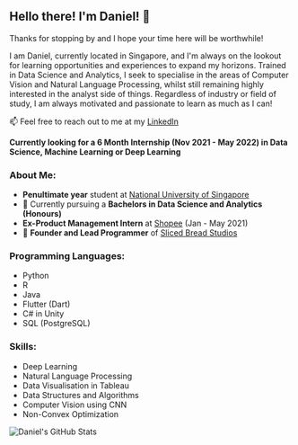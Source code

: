 ## Hello there! I'm Daniel! 👋

Thanks for stopping by and I hope your time here will be worthwhile!

I am Daniel, currently located in Singapore, and I'm always on the lookout for learning opportunities and experiences to expand my horizons. Trained in Data Science and Analytics, I seek to specialise in the areas of Computer Vision and Natural Language Processing, whilst still remaining highly interested in the analyst side of things. Regardless of industry or field of study, I am always motivated and passionate to learn as much as I can!

📫 Feel free to reach out to me at my [LinkedIn](https://www.linkedin.com/in/daniel-seah/)

**Currently looking for a 6 Month Internship (Nov 2021 - May 2022) in Data Science, Machine Learning or Deep Learning**

### About Me:
- **Penultimate year** student at [National University of Singapore](https://www.nus.edu.sg/)
- 🌱 Currently pursuing a **Bachelors in Data Science and Analytics (Honours)**
- **Ex-Product Management Intern** at [Shopee](https://sg.linkedin.com/company/shopee) (Jan - May 2021)
- 🔭 **Founder and Lead Programmer** of [Sliced Bread Studios](https://play.google.com/store/apps/developer?id=Sliced+Bread+Studios)

### Programming Languages:
- Python
- R
- Java
- Flutter (Dart)
- C# in Unity
- SQL (PostgreSQL)

### Skills:
- Deep Learning
- Natural Language Processing
- Data Visualisation in Tableau
- Data Structures and Algorithms
- Computer Vision using CNN
- Non-Convex Optimization

![Daniel's GitHub Stats](https://github-readme-stats.vercel.app/api?username=danielsjtea&show_icons=true&theme=dracula)


<!--
**DanielSjtea/DanielSjtea** is a ✨ _special_ ✨ repository because its `README.md` (this file) appears on your GitHub profile.

Here are some ideas to get you started:

- 🔭 I’m currently working on ...
- 🌱 I’m currently learning ...
- 👯 I’m looking to collaborate on ...
- 🤔 I’m looking for help with ...
- 💬 Ask me about ...
- 📫 How to reach me: ...
- 😄 Pronouns: ...
- ⚡ Fun fact: ...
-->
